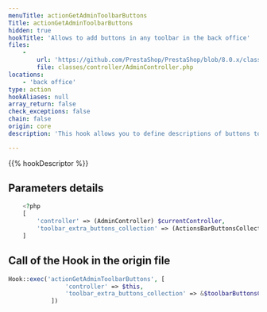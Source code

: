 ```yaml
---
menuTitle: actionGetAdminToolbarButtons
Title: actionGetAdminToolbarButtons
hidden: true
hookTitle: 'Allows to add buttons in any toolbar in the back office'
files:
    -
        url: 'https://github.com/PrestaShop/PrestaShop/blob/8.0.x/classes/controller/AdminController.php'
        file: classes/controller/AdminController.php
locations:
    - 'back office'
type: action
hookAliases: null
array_return: false
check_exceptions: false
chain: false
origin: core
description: 'This hook allows you to define descriptions of buttons to add in any toolbar of the back office'

---
```


{{% hookDescriptor %}}

## Parameters details

```php
    <?php
    [
        'controller' => (AdminController) $currentController,
        'toolbar_extra_buttons_collection' => (ActionsBarButtonsCollection) $toolbarButtonsCollection,
    ]
```

## Call of the Hook in the origin file

```php
Hook::exec('actionGetAdminToolbarButtons', [
                'controller' => $this,
                'toolbar_extra_buttons_collection' => &$toolbarButtonsCollection,
            ])
```
